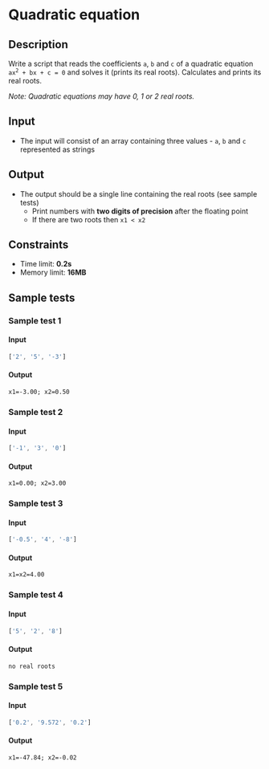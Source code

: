 ﻿# Quadratic equation

## Description
Write a script that reads the coefficients `a`, `b` and `c` of a quadratic equation <code>ax<sup>2</sup> + bx + c = 0</code> and solves it (prints its real roots).
Calculates and prints its real roots.

_Note: Quadratic equations may have 0, 1 or 2 real roots._

## Input
- The input will consist of an array containing three values - `a`, `b` and `c` represented as strings

## Output
- The output should be a single line containing the real roots (see sample tests)
  - Print numbers with **two digits of precision** after the floating point
  - If there are two roots then `x1 < x2`

## Constraints
- Time limit: **0.2s**
- Memory limit: **16MB**

## Sample tests

### Sample test 1

#### Input
```js
['2', '5', '-3']
```

#### Output
```
x1=-3.00; x2=0.50
```

### Sample test 2

#### Input
```js
['-1', '3', '0']
```

#### Output
```
x1=0.00; x2=3.00
```

### Sample test 3

#### Input
```js
['-0.5', '4', '-8']
```

#### Output
```
x1=x2=4.00
```

### Sample test 4

#### Input
```js
['5', '2', '8']
```

#### Output
```
no real roots
```

### Sample test 5

#### Input
```js
['0.2', '9.572', '0.2']
```

#### Output
```
x1=-47.84; x2=-0.02
```
